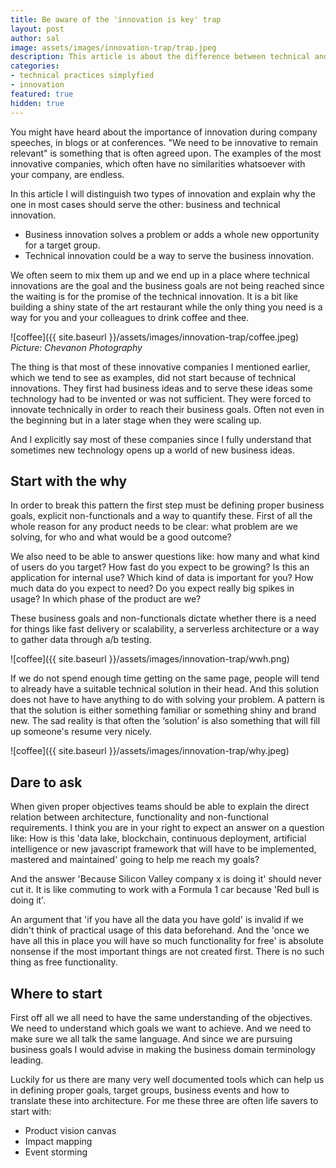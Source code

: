 ```yaml
---
title: Be aware of the 'innovation is key' trap
layout: post
author: sal
image: assets/images/innovation-trap/trap.jpeg
description: This article is about the difference between technical and business innovation. We often focus on tecnical innovation while we, from an IT perspective, need to serve business innovation and thus understand the Why first.
categories:
- technical practices simplyfied
- innovation 
featured: true
hidden: true
---
```


You might have heard about the importance of innovation during company speeches, in blogs or at conferences. "We need to be innovative to remain relevant" is something that is often agreed upon. The examples of the most innovative companies, which often have no similarities whatsoever with your company, are endless.

In this article I will distinguish two types of innovation and explain why the one in most cases should serve the other: business and technical innovation.
- Business innovation solves a problem or adds a whole new opportunity for a target group.
- Technical innovation could be a way to serve the business innovation.

We often seem to mix them up and we end up in a place where technical innovations are the goal and the business goals are not being reached since the waiting is for the promise of the technical innovation. It is a bit like building a shiny state of the art restaurant while the only thing you need is a way for you and your colleagues to drink coffee and thee.

![coffee]({{ site.baseurl }}/assets/images/innovation-trap/coffee.jpeg)
*Picture: Chevanon Photography*

The thing is that most of these innovative companies I mentioned earlier, which we tend to see as examples, did not start because of technical innovations. They first had business ideas and to serve these ideas some technology had to be invented or was not sufficient. They were forced to innovate technically in order to reach their business goals. Often not even in the beginning but in a later stage when they were scaling up. 

And I explicitly say most of these companies since I fully understand that sometimes new technology opens up a world of new business ideas. 

## Start with the why

In order to break this pattern the first step must be defining proper business goals, explicit non-functionals and a way to quantify these. First of all the whole reason for any product needs to be clear: what problem are we solving, for who and what would be a good outcome?

We also need to be able to answer questions like: how many and what kind of users do you target? How fast do you expect to be growing? Is this an application for internal use? Which kind of data is important for you? How much data do you expect to need? Do you expect really big spikes in usage? In which phase of the product are we? 

These business goals and non-functionals dictate whether there is a need for things like fast delivery or scalability, a serverless architecture or a way to gather data through a/b testing. 

![coffee]({{ site.baseurl }}/assets/images/innovation-trap/wwh.png)

If we do not spend enough time getting on the same page, people will tend to already have a suitable technical solution in their head. And this solution does not have to have anything to do with solving your problem. A pattern is that the solution is either something familiar or something shiny and brand new. The sad reality is that often the ‘solution’ is also something that will fill up someone's resume very nicely.

![coffee]({{ site.baseurl }}/assets/images/innovation-trap/why.jpeg)

## Dare to ask

When given proper objectives teams should be able to explain the direct relation between architecture, functionality and non-functional requirements. I think you are in your right to expect an answer on a question like: How is this  'data lake, blockchain, continuous deployment, artificial intelligence or new javascript framework that will have to be implemented, mastered and maintained' going to help me reach my goals?

And the answer 'Because Silicon Valley company x is doing it' should never cut it. It is like commuting to work with a Formula 1 car because 'Red bull is doing it'. 

An argument that 'if you have all the data you have gold' is invalid if we didn't think of practical usage of this data beforehand. And the 'once we have all this in place you will have so much functionality for free' is absolute nonsense if the most important things are not created first. There is no such thing as free functionality.

## Where to start

First off all we all need to have the same understanding of the objectives. We need to understand which goals we want to achieve. And we need to make sure we all talk the same language. And since we are pursuing business goals I would advise in making the business domain terminology leading.

Luckily for us there are many very well documented tools which can help us in defining proper goals, target groups, business events and how to translate these into architecture. For me these three are often life savers to start with:

- Product vision canvas
- Impact mapping
- Event storming
